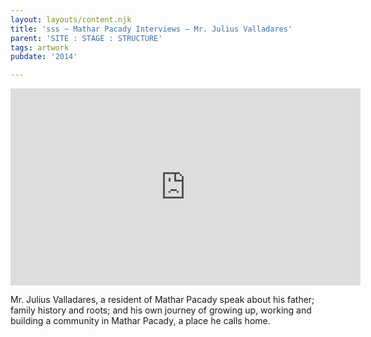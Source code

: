 ```yaml
---
layout: layouts/content.njk
title: 'sss ~ Mathar Pacady Interviews – Mr. Julius Valladares'
parent: 'SITE : STAGE : STRUCTURE'
tags: artwork
pubdate: '2014'

---
```

<iframe width="560" height="315"
src="https://www.youtube.com/embed/PqcVQ6gKTvA" frameborder="0"
allow="autoplay; encrypted-media" allowfullscreen></iframe>


Mr. Julius Valladares, a resident of Mathar Pacady speak about his father; family history and roots; and his own journey of growing up, working and building a community in Mathar Pacady, a place he calls home.
